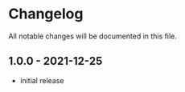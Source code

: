 # Changelog

All notable changes will be documented in this file.

## 1.0.0 - 2021-12-25

- initial release
